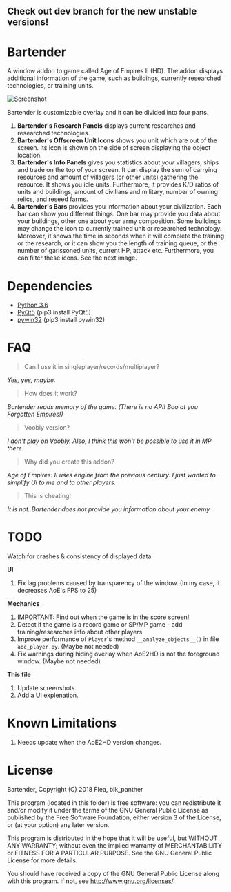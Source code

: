 ## Check out dev branch for the new unstable versions!


# Bartender
A window addon to game called Age of Empires II (HD). The addon displays additional information of the game, such as buildings, currently researched technologies, or training units.

![Screenshot](https://i.imgur.com/JWsTbWB.jpg)

Bartender is customizable overlay and it can be divided into four parts. 

1) **Bartender's Research Panels** displays current researches and researched technologies.
2) **Bartender's Offscreen Unit Icons** shows you unit which are out of the screen. Its icon is shown on the side of screen displaying the object location.
3) **Bartender's Info Panels** gives you statistics about *your* villagers, ships and trade on the top of your screen. It can display the sum of carrying resources and amount of villagers (or other units) gathering the resource. It shows you idle units. Furthermore, it provides K/D ratios of units and buildings, amount of civilians and military, number of owning relics, and reseed farms.
4) **Bartender's Bars** provides you information about your civilization. Each bar can show you different things. One bar may provide you data about your buildings, other one about your army composition. Some buildings may change the icon to currently trained unit or researched technology. Moreover, it shows the time in seconds when it will complete the training or the research, or it can show you the length of training queue, or the number of garissoned units, current HP, attack etc. Furthermore, you can filter these icons. See the next image.




# Dependencies
- [Python 3.6](https://www.python.org/downloads/ "Download Python | Python.org")
- [PyQt5](https://www.riverbankcomputing.com/software/pyqt/download5/) (pip3 install PyQt5)
- [pywin32](https://pypi.org/project/pywin32/) (pip3 install pywin32)


# FAQ
> Can I use it in singleplayer/records/multiplayer?

*Yes, yes, maybe.*

> How does it work?

*Bartender reads memory of the game. (There is no API! Boo at you Forgotten Empires!)*

> Voobly version?

*I don't play on Voobly. Also, I think this won't be possible to use it in MP there.*

> Why did you create this addon?

*Age of Empires: II uses engine from the previous century. I just wanted to simplify UI to me and to other players.*

> This is cheating!

*It is not. Bartender does not provide you information about your enemy.*

# TODO

Watch for crashes & consistency of displayed data

**UI**
1) Fix lag problems caused by transparency of the window. (In my case, it decreases AoE's FPS to 25) 

**Mechanics**
1) IMPORTANT: Find out when the game is in the score screen! 
2) Detect if the game is a record game or SP/MP game - add training/researches info about other players.
3) Improve performance of `Player`'s method `__analyze_objects__()` in file `aoc_player.py`. (Maybe not needed) 
4) Fix warnings during hiding overlay when AoE2HD is not the foreground window. (Maybe not needed)

**This file**
1) Update screenshots.
2) Add a UI explenation.

# Known Limitations
1) Needs update when the AoE2HD version changes.

# License
Bartender, Copyright (C) 2018 Flea, blk_panther

This program (located in this folder) is free software: you can redistribute it and/or modify it under the terms of the GNU General Public License as published by the Free Software Foundation, either version 3 of the License, or (at your option) any later version.

This program is distributed in the hope that it will be useful, but WITHOUT ANY WARRANTY; without even the implied warranty of MERCHANTABILITY or FITNESS FOR A PARTICULAR PURPOSE. See the GNU General Public License for more details.

You should have received a copy of the GNU General Public License along with this program.  If not, see <http://www.gnu.org/licenses/>.
